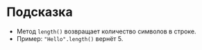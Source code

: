 # Подсказка

- Метод `length()` возвращает количество символов в строке.
- Пример: `"Hello".length()` вернёт 5.